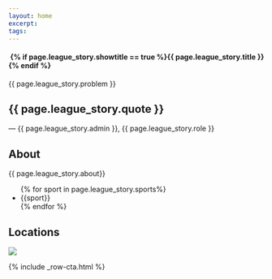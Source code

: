 ```yaml
---
layout: home
excerpt:
tags:
---
```


<section class="header header--story">
  <div class="story story--header story--{{page.league_story.tone}}" style="background-image: url('/images/story-backgrounds/story-background--{{ page.league_story.name }}.jpg')">
    <div class="row header__content">
      <div class="block block--12">
        <div class="story__content">
          <h4 class="story__league-name">
            <img class="lazyload story__league-logo" data-src="/images/story-logos/story-logo--{{ page.league_story.name }}.png" data-srcset="/images/story-logos/story-logo--{{ page.league_story.name }}.png 1x, /images/story-logos/story-logo--{{ page.league_story.name }}@2x.png 2x, /images/story-logos/story-logo--{{ page.league_story.name }}@3x.png 3x" />
            {% if page.league_story.showtitle == true %}<span class="story__league-title">{{ page.league_story.title }}</span>{% endif %}
          </h4>
          <p class="story__problem">{{ page.league_story.problem }}</p>
          <div class="story__quote">
            <div class="quote quote--big">
              <h2 class="quote__text">{{ page.league_story.quote }}</h2>
              <p class="quote__owner">— {{ page.league_story.admin }}<span class="quote__owner__role">, {{ page.league_story.role }}</span></p>
            </div>
          </div>
        </div>
      </div>
    </div>
  </div>
</section>
<section class="page-section page-section--league-story-info">
  <div class="row">
    <div class="block block--6">
      <h2 class="page-section__title">About</h2>
      <p class="page-section__text">
        {{ page.league_story.about}}
      </p>
      <ul class="metadata-list">
        {% for sport in page.league_story.sports%}
          <li class="metadata-list__meta">{{sport}}</li>
        {% endfor %}
      </ul>
    </div>
    <div class="block block--6">
      <h2 class="page-section__title">Locations</h2>
      <img class="story__map" src="https://maps.googleapis.com/maps/api/staticmap?
    &size=470x300
    &maptype=roadmap
    {% for location in page.league_story.locations%}&markers=color:black%7Clabel:%7C{{location}}{% endfor %}&key=AIzaSyDhd-b1uEVX9WRziK4ymfKxBo129UTJcHk" >
    </div>
  </div>
</section>

{% include _row-cta.html %}